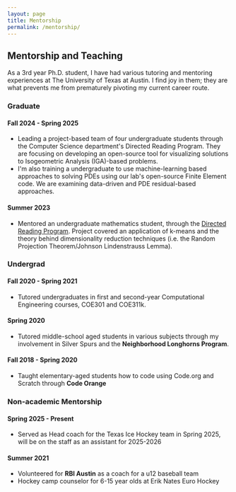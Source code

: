 ```yaml
---
layout: page
title: Mentorship
permalink: /mentorship/
---
```


## Mentorship and Teaching

As a 3rd year Ph.D. student, I have had various tutoring and mentoring experiences at The University of Texas at Austin. I find joy in them; they are what prevents me from prematurely pivoting my current career route.

### Graduate
#### Fall 2024 - Spring 2025
- Leading a project-based team of four undergraduate students through the Computer Science department's Directed Reading Program. They are focusing on developing an open-source tool for visualizing solutions to Isogeometric Analysis (IGA)-based problems.
- I'm also training a undergraduate to use machine-learning based approaches to solving PDEs using our lab's open-source Finite Element code. We are examining data-driven and PDE residual-based approaches.

#### Summer 2023
- Mentored an undergraduate mathematics student, through the [Directed Reading Program](https://sites.cns.utexas.edu/utgd/directed-reading-program). Project covered an application of k-means and the theory behind dimensionality reduction techniques (i.e. the Random Projection Theorem/Johnson Lindenstrauss Lemma).

### Undergrad
#### Fall 2020 - Spring 2021
- Tutored undergraduates in first and second-year Computational Engineering courses, COE301 and COE311k.
#### Spring 2020
- Tutored middle-school aged students in various subjects through my involvement in Silver Spurs and the **Neighborhood Longhorns Program**. 
#### Fall 2018 - Spring 2020
- Taught elementary-aged students how to code using Code.org and Scratch through **Code Orange**

### Non-academic Mentorship
#### Spring 2025 - Present
- Served as Head coach for the Texas Ice Hockey team in Spring 2025, will be on the staff as an assistant for 2025-2026
#### Summer 2021
- Volunteered for **RBI Austin** as a coach for a u12 baseball team
- Hockey camp counselor for 6-15 year olds at Erik Nates Euro Hockey